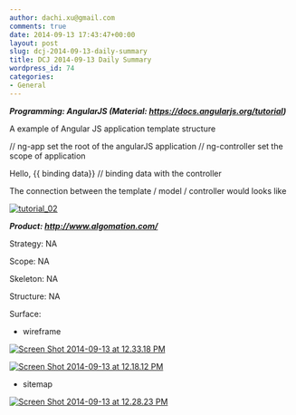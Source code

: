```yaml
---
author: dachi.xu@gmail.com
comments: true
date: 2014-09-13 17:43:47+00:00
layout: post
slug: dcj-2014-09-13-daily-summary
title: DCJ 2014-09-13 Daily Summary
wordpress_id: 74
categories:
- General
---
```


_**Programming: AngularJS (Material: https://docs.angularjs.org/tutorial)**_

A example of Angular JS application template structure

<html ng-app="appName"> // ng-app set the root of the angularJS application

<head></head>

<body ng-controller="controllerName"> // ng-controller set the scope of application

<div ng-repeat="">

<p>Hello, {{ binding data}} // binding data with the controller

</div>

</body>

</html>

The connection between the template / model / controller would looks like

[![tutorial_02](http://dachicj.com/wp-content/uploads/2014/09/tutorial_02-300x182.png)](http://dachicj.com/wp-content/uploads/2014/09/tutorial_02.png)



_**Product: http://www.algomation.com/**_

Strategy: NA

Scope: NA

Skeleton: NA

Structure: NA

Surface:



	
  * wireframe


[![Screen Shot 2014-09-13 at 12.33.18 PM](http://dachicj.com/wp-content/uploads/2014/09/Screen-Shot-2014-09-13-at-12.33.18-PM-300x202.png)](http://dachicj.com/wp-content/uploads/2014/09/Screen-Shot-2014-09-13-at-12.33.18-PM.png)

[![Screen Shot 2014-09-13 at 12.18.12 PM](http://dachicj.com/wp-content/uploads/2014/09/Screen-Shot-2014-09-13-at-12.18.12-PM-300x203.png)](http://dachicj.com/wp-content/uploads/2014/09/Screen-Shot-2014-09-13-at-12.18.12-PM.png)







	
  * sitemap


[![Screen Shot 2014-09-13 at 12.28.23 PM](http://dachicj.com/wp-content/uploads/2014/09/Screen-Shot-2014-09-13-at-12.28.23-PM-300x242.png)](http://dachicj.com/wp-content/uploads/2014/09/Screen-Shot-2014-09-13-at-12.18.12-PM.png)

